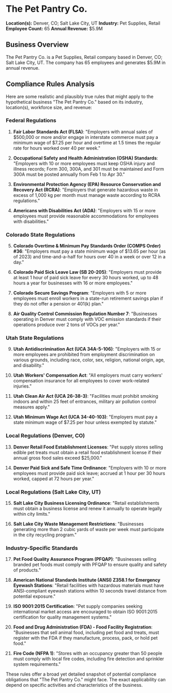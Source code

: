 # The Pet Pantry Co.

**Location(s):** Denver, CO; Salt Lake City, UT
**Industry:** Pet Supplies, Retail
**Employee Count:** 65
**Annual Revenue:** $5.9M

## Business Overview

The Pet Pantry Co. is a Pet Supplies, Retail company based in Denver, CO; Salt Lake City, UT. The company has 65 employees and generates $5.9M in annual revenue.



## Compliance Rules Analysis

Here are some realistic and plausibly true rules that might apply to the hypothetical business "The Pet Pantry Co." based on its industry, location(s), workforce size, and revenue:

### Federal Regulations

1. **Fair Labor Standards Act (FLSA)**:
   "Employers with annual sales of $500,000 or more and/or engage in interstate commerce must pay a minimum wage of $7.25 per hour and overtime at 1.5 times the regular rate for hours worked over 40 per week."

2. **Occupational Safety and Health Administration (OSHA) Standards**:
   "Employers with 10 or more employees must keep OSHA injury and illness records; Form 300, 300A, and 301 must be maintained and Form 300A must be posted annually from Feb 1 to Apr 30."

3. **Environmental Protection Agency (EPA) Resource Conservation and Recovery Act (RCRA)**:
   "Employers that generate hazardous waste in excess of 1,000 kg per month must manage waste according to RCRA regulations."

4. **Americans with Disabilities Act (ADA)**:
   "Employers with 15 or more employees must provide reasonable accommodations for employees with disabilities."

### Colorado State Regulations

5. **Colorado Overtime & Minimum Pay Standards Order (COMPS Order) #36**:
   "Employers must pay a state minimum wage of $13.65 per hour (as of 2023) and time-and-a-half for hours over 40 in a week or over 12 in a day."

6. **Colorado Paid Sick Leave Law (SB 20-205)**:
   "Employers must provide at least 1 hour of paid sick leave for every 30 hours worked, up to 48 hours a year for businesses with 16 or more employees."

7. **Colorado Secure Savings Program**:
   "Employers with 5 or more employees must enroll workers in a state-run retirement savings plan if they do not offer a pension or 401(k) plan."

8. **Air Quality Control Commission Regulation Number 7**:
   "Businesses operating in Denver must comply with VOC emission standards if their operations produce over 2 tons of VOCs per year."

### Utah State Regulations

9. **Utah Antidiscrimination Act (UCA 34A-5-106)**:
   "Employers with 15 or more employees are prohibited from employment discrimination on various grounds, including race, color, sex, religion, national origin, age, and disability."

10. **Utah Workers' Compensation Act**:
    "All employers must carry workers' compensation insurance for all employees to cover work-related injuries."

11. **Utah Clean Air Act (UCA 26-38-3)**:
    "Facilities must prohibit smoking indoors and within 25 feet of entrances, military air pollution control measures apply."

12. **Utah Minimum Wage Act (UCA 34-40-103)**:
    "Employers must pay a state minimum wage of $7.25 per hour unless exempted by statute."

### Local Regulations (Denver, CO)

13. **Denver Retail Food Establishment Licenses**:
    "Pet supply stores selling edible pet treats must obtain a retail food establishment license if their annual gross food sales exceed $25,000."

14. **Denver Paid Sick and Safe Time Ordinance**:
    "Employers with 10 or more employees must provide paid sick leave; accrued at 1 hour per 30 hours worked, capped at 72 hours per year."

### Local Regulations (Salt Lake City, UT)

15. **Salt Lake City Business Licensing Ordinance**:
    "Retail establishments must obtain a business license and renew it annually to operate legally within city limits."

16. **Salt Lake City Waste Management Restrictions**:
    "Businesses generating more than 2 cubic yards of waste per week must participate in the city recycling program."

### Industry-Specific Standards

17. **Pet Food Quality Assurance Program (PFQAP)**:
    "Businesses selling branded pet foods must comply with PFQAP to ensure quality and safety of products."

18. **American National Standards Institute (ANSI) Z358.1 for Emergency Eyewash Stations**:
    "Retail facilities with hazardous materials must have ANSI-compliant eyewash stations within 10 seconds travel distance from potential exposure."

19. **ISO 9001:2015 Certification**:
    "Pet supply companies seeking international market access are encouraged to obtain ISO 9001:2015 certification for quality management systems."

20. **Food and Drug Administration (FDA) - Food Facility Registration**:
    "Businesses that sell animal food, including pet food and treats, must register with the FDA if they manufacture, process, pack, or hold pet food."

21. **Fire Code (NFPA 1)**:
    "Stores with an occupancy greater than 50 people must comply with local fire codes, including fire detection and sprinkler system requirements."

These rules offer a broad yet detailed snapshot of potential compliance obligations that "The Pet Pantry Co." might face. The exact applicability can depend on specific activities and characteristics of the business.
